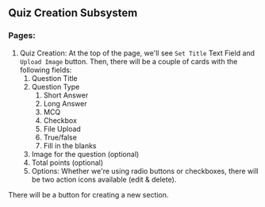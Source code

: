 ## Quiz Creation Subsystem

### Pages:

1. Quiz Creation: At the top of the page, we'll see `Set Title` Text Field and
   `Upload Image` button. Then, there will be a couple of cards with the following
   fields:
   1. Question Title
   2. Question Type
      1. Short Answer
      2. Long Answer
      3. MCQ
      4. Checkbox
      5. File Upload
      6. True/false
      7. Fill in the blanks
   3. Image for the question (optional)
   4. Total points (optional)
   5. Options: Whether we're using radio buttons or checkboxes, there will be two
      action icons available (edit & delete).

There will be a button for creating a new section.
